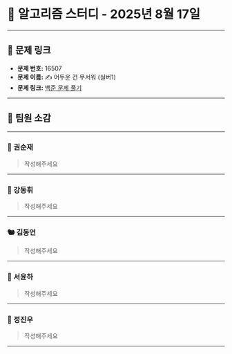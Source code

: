 # 📘 알고리즘 스터디 - 2025년 8월 17일

---

## 🔗 문제 링크

- **문제 번호:** 16507
- **문제 이름:** ✍️ 어두운 건 무서워 (실버1)
- **문제 링크:** [백준 문제 풀기](https://www.acmicpc.net/problem/16507)

---

## 💬 팀원 소감

---

### 🐥 권순재

> 작성해주세요

---

### 🐰 강동휘

> 작성해주세요
---

### 🐿️ 김동언

> 작성해주세요

---

### 🦊 서윤하

> 작성해주세요

---

### 🐳 정진우

> 작성해주세요

---

